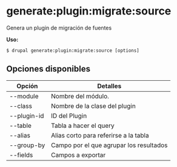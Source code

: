 # generate:plugin:migrate:source
Genera un plugin de migración de fuentes

**Uso:**
```
$ drupal generate:plugin:migrate:source [options]
```

## Opciones disponibles
Opción | Detalles
-------|-------------
--module | Nombre del módulo.
--class | Nombre de la clase del plugin
--plugin-id | ID del Plugin
--table | Tabla a hacer el query
--alias | Alias corto para referirse a la tabla
--group-by | Campo por el que agrupar los resultados
--fields | Campos a exportar
